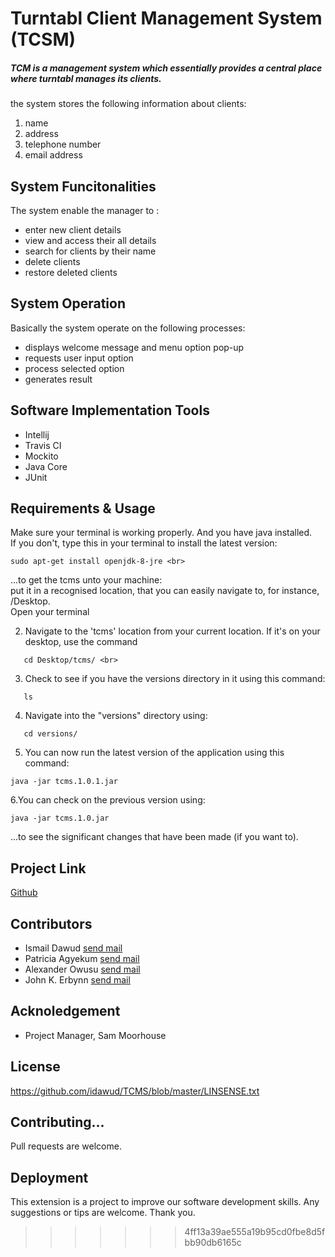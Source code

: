 
# Turntabl Client Management System (TCSM)
##### TCM is a management system which essentially provides a central place where turntabl manages its clients.
the system stores the following information about clients:
1. name 
2. address
3. telephone number 
4. email address


## System Funcitonalities
The system enable the manager to :
- enter new client details
- view and access their all details 
- search for clients by their name
- delete clients 
- restore deleted clients

## System Operation
Basically the system operate on the following processes:
- displays welcome message and menu option pop-up
- requests user input option
- process selected option
- generates result

## Software Implementation Tools
- Intellij 
- Travis CI
- Mockito
- Java Core
- JUnit

## Requirements & Usage
Make sure your terminal is working properly.
And you have java installed. <br> 
If you don't, type this in your terminal to install the latest version: 
```
sudo apt-get install openjdk-8-jre <br>
```
...to get the tcms unto your machine: <br>
put it in a recognised location, that you can easily navigate to, for instance, /Desktop.<br> 
Open your terminal<br>


2. Navigate to the 'tcms' location from your current location. If it's on your desktop, use the command
```
   cd Desktop/tcms/ <br>
```
3. Check to see if you have the versions directory in it using this command:
```
   ls
```
4. Navigate into the "versions" directory using:
```
   cd versions/
```
5. You can now run the latest version of the application using this command:
```
java -jar tcms.1.0.1.jar 
```
6.You can check on the previous version using:
```
java -jar tcms.1.0.jar
```
...to see the significant changes that have been made (if you want to).


## Project Link
[Github](dawud.ismail@turntabl.io) 


## Contributors
- Ismail Dawud [send mail](dawud.ismail@turntabl.io) 
- Patricia Agyekum [send mail](patricia.agyekum@turntabl.io) 
- Alexander Owusu [send mail](alex.owusu@turntabl.io) 
- John K. Erbynn [send mail](john.erbynn@turntabl.io) 


## Acknoledgement
   - Project Manager, Sam Moorhouse
   
## License
https://github.com/idawud/TCMS/blob/master/LINSENSE.txt

## Contributing...
Pull requests are welcome.

## Deployment 
This extension is a project to improve our software development skills. Any suggestions or tips are welcome.
Thank you.

>>>>>>> 4ff13a39ae555a19b95cd0fbe8d5fbb90db6165c
